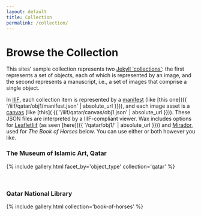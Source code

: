 ```yaml
---
layout: default
title: Collection
permalink: /collection/
---
```


# Browse the Collection

This sites' sample collection represents two [Jekyll 'collections'](https://jekyllrb.com/docs/collections/): the first represents a set of objects, each of which is represented by an image, and the second represents a manuscript, i.e., a set of images that comprise a single object.

In [IIIF](http://iiif.io/), each collection item is represented by a [manifest](https://iiif.io/api/presentation/2.0/#manifest) (like [this one]({{ '/iiif/qatar/obj1/manifest.json' | absolute_url }})), and each image asset is a [canvas](https://iiif.io/api/presentation/2.0/#canvas) (like [this]( {{ '/iiif/qatar/canvas/obj1.json' | absolute_url }})). These JSON files are interpreted by a IIIF-compliant viewer. Wax includes options for [LeafletIiif](https://github.com/mejackreed/Leaflet-IIIF) (as seen [here]({{ '/qatar/obj1/' | absolute_url }})) and [Mirador](http://projectmirador.org/), used for _The Book of Horses_ below. You can use either or both however you like.

### The Museum of Islamic Art, Qatar

{% include gallery.html facet_by='object_type' collection='qatar' %}

<br>

### Qatar National Library

{% include gallery.html collection='book-of-horses' %}
